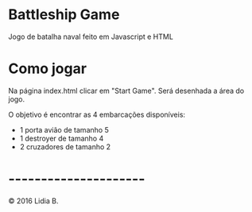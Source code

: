 # Battleship Game

Jogo de batalha naval feito em Javascript e HTML

# Como jogar
Na página index.html clicar em "Start Game".
Será desenhada a área do jogo.

O objetivo é encontrar as 4 embarcações disponíveis:
- 1 porta avião de tamanho 5
- 1 destroyer de tamanho 4
- 2 cruzadores de tamanho 2

# ---------------------

© 2016 Lidia B.
